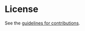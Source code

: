 # License

See the
[guidelines for contributions](https://github.com/ietf-scitt/draft-birkholz-scitt-software-supply-chain-use-cases/blob/main/CONTRIBUTING.md).
